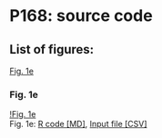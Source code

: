 # P168: source code
  
## List of figures:  
[Fig. 1e](#fig-1e)  

### Fig. 1e
[!Fig. 1e](figure/fig1e-1.png)  
Fig. 1e: [R code [MD]](code/20190814_P168.fig1e.md), [Input file [CSV]](input/p168.vl.csv)  
